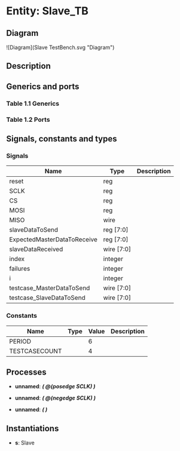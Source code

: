 # Entity: Slave_TB
## Diagram
![Diagram](Slave TestBench.svg "Diagram")
## Description

## Generics and ports
### Table 1.1 Generics
### Table 1.2 Ports
## Signals, constants and types
### Signals
| Name                        | Type       | Description |
| --------------------------- | ---------- | ----------- |
| reset                       | reg        |             |
| SCLK                        | reg        |             |
| CS                          | reg        |             |
| MOSI                        | reg        |             |
| MISO                        | wire       |             |
| slaveDataToSend             | reg [7:0]  |             |
| ExpectedMasterDataToReceive | reg [7:0]  |             |
| slaveDataReceived           | wire [7:0] |             |
| index                       | integer    |             |
| failures                    | integer    |             |
| i                           | integer    |             |
| testcase_MasterDataToSend   | wire [7:0] |             |
| testcase_SlaveDataToSend    | wire [7:0] |             |
### Constants
| Name          | Type | Value | Description |
| ------------- | ---- | ----- | ----------- |
| PERIOD        |      | 6     |             |
| TESTCASECOUNT |      | 4     |             |
## Processes
- **unnamed**: ***( @(posedge SCLK) )***

- **unnamed**: ***( @(negedge SCLK) )***

- **unnamed**: ***(  )***

## Instantiations
- **s**: Slave

